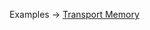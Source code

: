 <p class="ExampleLinks">Examples <span class="ExampleLinksTitleSeparator">-></span> <a href="../../examples/other/transport-memory">Transport Memory</a></p>
